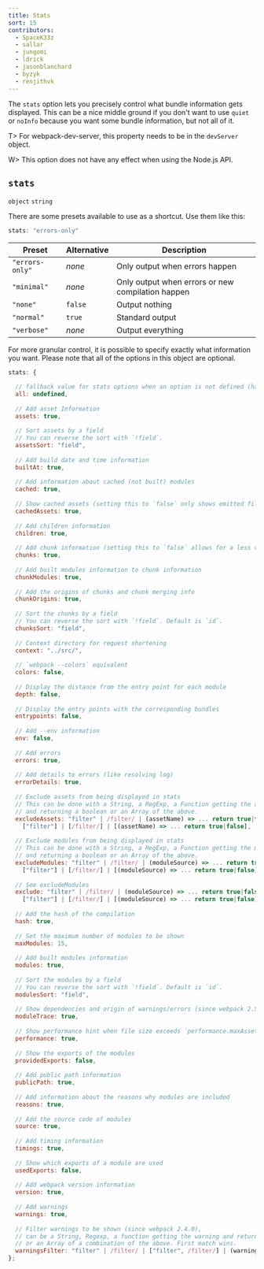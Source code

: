 ```yaml
---
title: Stats
sort: 15
contributors:
  - SpaceK33z
  - sallar
  - jungomi
  - ldrick
  - jasonblanchard
  - byzyk
  - renjithvk
---
```


The `stats` option lets you precisely control what bundle information gets displayed. This can be a nice middle ground if you don't want to use `quiet` or `noInfo` because you want some bundle information, but not all of it.

T> For webpack-dev-server, this property needs to be in the `devServer` object.

W> This option does not have any effect when using the Node.js API.

## `stats`

`object` `string`

There are some presets available to use as a shortcut. Use them like this:

```js
stats: "errors-only"
```

| Preset | Alternative | Description |
|--------|-------------|-------------|
| `"errors-only"` | *none*  | Only output when errors happen |
| `"minimal"`     | *none*  | Only output when errors or new compilation happen |
| `"none"`        | `false` | Output nothing |
| `"normal"`      | `true`  | Standard output |
| `"verbose"`     | *none*  | Output everything |

For more granular control, it is possible to specify exactly what information you want. Please note that all of the options in this object are optional.

``` js
stats: {

  // fallback value for stats options when an option is not defined (has precedence over local webpack defaults)
  all: undefined,
  
  // Add asset Information
  assets: true,
  
  // Sort assets by a field
  // You can reverse the sort with `!field`.
  assetsSort: "field",
  
  // Add build date and time information
  builtAt: true,
  
  // Add information about cached (not built) modules
  cached: true,
  
  // Show cached assets (setting this to `false` only shows emitted files)
  cachedAssets: true,
  
  // Add children information
  children: true,
  
  // Add chunk information (setting this to `false` allows for a less verbose output)
  chunks: true,
  
  // Add built modules information to chunk information
  chunkModules: true,
  
  // Add the origins of chunks and chunk merging info
  chunkOrigins: true,
  
  // Sort the chunks by a field
  // You can reverse the sort with `!field`. Default is `id`.
  chunksSort: "field",
  
  // Context directory for request shortening
  context: "../src/",
  
  // `webpack --colors` equivalent
  colors: false,
  
  // Display the distance from the entry point for each module
  depth: false,
  
  // Display the entry points with the corresponding bundles
  entrypoints: false,
  
  // Add --env information
  env: false,
  
  // Add errors
  errors: true,
  
  // Add details to errors (like resolving log)
  errorDetails: true,
  
  // Exclude assets from being displayed in stats
  // This can be done with a String, a RegExp, a Function getting the assets name
  // and returning a boolean or an Array of the above.
  excludeAssets: "filter" | /filter/ | (assetName) => ... return true|false |
    ["filter"] | [/filter/] | [(assetName) => ... return true|false],
    
  // Exclude modules from being displayed in stats
  // This can be done with a String, a RegExp, a Function getting the modules source
  // and returning a boolean or an Array of the above.
  excludeModules: "filter" | /filter/ | (moduleSource) => ... return true|false |
    ["filter"] | [/filter/] | [(moduleSource) => ... return true|false],
    
  // See excludeModules
  exclude: "filter" | /filter/ | (moduleSource) => ... return true|false |
    ["filter"] | [/filter/] | [(moduleSource) => ... return true|false],
    
  // Add the hash of the compilation
  hash: true,
  
  // Set the maximum number of modules to be shown
  maxModules: 15,
  
  // Add built modules information
  modules: true,
  
  // Sort the modules by a field
  // You can reverse the sort with `!field`. Default is `id`.
  modulesSort: "field",
  
  // Show dependencies and origin of warnings/errors (since webpack 2.5.0)
  moduleTrace: true,
  
  // Show performance hint when file size exceeds `performance.maxAssetSize`
  performance: true,
  
  // Show the exports of the modules
  providedExports: false,
  
  // Add public path information
  publicPath: true,
  
  // Add information about the reasons why modules are included
  reasons: true,
  
  // Add the source code of modules
  source: true,
  
  // Add timing information
  timings: true,
  
  // Show which exports of a module are used
  usedExports: false,
  
  // Add webpack version information
  version: true,
  
  // Add warnings
  warnings: true,
  
  // Filter warnings to be shown (since webpack 2.4.0),
  // can be a String, Regexp, a function getting the warning and returning a boolean
  // or an Array of a combination of the above. First match wins.
  warningsFilter: "filter" | /filter/ | ["filter", /filter/] | (warning) => ... return true|false
};
```

